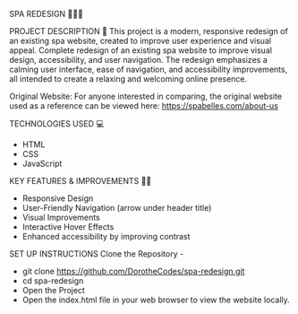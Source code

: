 SPA REDESIGN 🧖🏾‍♀️

PROJECT DESCRIPTION 📝
This project is a modern, responsive redesign of an existing spa website, created to improve user experience and visual appeal. Complete redesign of an existing spa website to improve visual design, accessibility, and user navigation. The redesign emphasizes a calming user interface, ease of navigation, and accessibility improvements, all intended to create a relaxing and welcoming online presence.

Original Website: For anyone interested in comparing, the original website used as a reference can be viewed here: https://spabelles.com/about-us

TECHNOLOGIES USED 💻
- HTML 
- CSS 
- JavaScript 

KEY FEATURES & IMPROVEMENTS 👍🏾
- Responsive Design
- User-Friendly Navigation (arrow under header title)
- Visual Improvements
- Interactive Hover Effects
- Enhanced accessibility by improving contrast

SET UP INSTRUCTIONS
Clone the Repository -
- git clone https://github.com/DorotheCodes/spa-redesign.git
- cd spa-redesign
- Open the Project
- Open the index.html file in your web browser to view the website locally.
